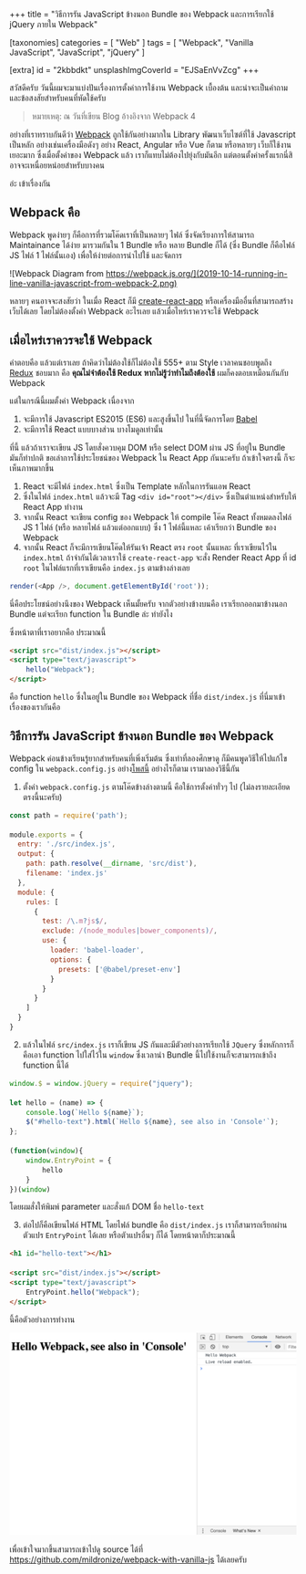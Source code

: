 +++
title = "วิธีการรัน JavaScript ข้างนอก Bundle ของ Webpack และการเรียกใช้ jQuery ภายใน Webpack"

[taxonomies]
categories = [ "Web" ]
tags = [ "Webpack", "Vanilla JavaScript", "JavaScript", "jQuery" ]

[extra]
id = "2kbbdkt"
unsplashImgCoverId = "EJSaEnVvZcg"
+++

สวัสดีครับ วันนี้ผมจะมาแบ่งปันเรื่องการตั้งค่าการใช้งาน Webpack เบื้องต้น และน่าจะเป็นคำถามและข้อสงสัยสำหรับคนที่หัดใช้ครับ

> หมายเหตุ: ณ วันที่เขียน Blog อ้างอิงจาก Webpack 4

อย่างที่เราทราบกันดีว่า [Webpack](https://webpack.js.org/) ถูกใช้กันอย่างมากใน Library พัฒนาเว็บไซต์ที่ใช้ Javascript เป็นหลัก อย่างเช่นเครื่องมือดังๆ อย่าง React, Angular หรือ Vue ก็ตาม หรือหลายๆ เว็บก็ใช้งานเยอะมาก ซึ่งเมื่อตั้งค่าของ Webpack แล้ว เราก็แทบไม่ต้องไปยุ่งกับมันอีก แต่ตอนตั้งค่าครั้งแรกนี่สิ อาจจะเหนื่อยหน่อยสำหรับบางคน

อ่ะ เข้าเรื่องกัน

## Webpack คือ

Webpack พูดง่ายๆ ก็คือการที่รวมโค๊ดเราที่เป็นหลายๆ ไฟล์ ซึ่งจัดเรียงการให้สามารถ Maintainance ได้ง่าย มารวมกันใน 1 Bundle หรือ หลาย Bundle ก็ได้ (ซึ่ง Bundle ก็คือไฟล์ JS ไฟล์ 1 ไฟล์นั้นเอง) เพื่อให้ง่ายต่อการนำไปใช้ และจัดการ

![Webpack Diagram from https://webpack.js.org/](2019-10-14-running-in-line-vanilla-javascript-from-webpack-2.png)

หลายๆ คนอาจจะสงสัยว่า ในเมื่อ React ก็มี [create-react-app](https://github.com/facebook/create-react-app) หรือเครื่องมืออื่นที่สามารถสร้างเว็บได้เลย โดยไม่ต้องตั้งค่า Webpack อะไรเลย แล้วเมื่อไหร่เราควรจะใช้ Webpack

## เมื่อไหร่เราควรจะใช้ Webpack

คำตอบคือ แล้วแต่เราเลย ถ้าคิดว่าไม่ต้องใช้ก็ไม่ต้องใช้ 555+ ตาม Style เวลาคนชอบพูดถึง [Redux](https://redux.js.org/) ชอบมาก คือ **คุณไม่จำต้องใช้ Redux หากไม่รู้ว่าทำไมถึงต้องใช้** ผมก็คงตอบเหมือนกันกับ Webpack

แต่ในกรณีนี้ผมตั้งค่า Webpack เนื่องจาก

1. จะมีการใช้ Javascript ES2015 (ES6) และสูงขึ้นไป ในที่นี้จัดการโดย [Babel](https://babeljs.io/)
2. จะมีการใช้ React แบบบางส่วน บางโมดูลเท่านั้น

ที่นี้ แล้วถ้าเราจะเขียน JS โดยสั่งควบคุม DOM หรือ select DOM ผ่าน JS ที่อยู่ใน Bundle มันก็ทำปกติ ขอเล่าการใช้ประโยชน์ของ Webpack ใน React App กันนะครับ ถ้าเข้าใจตรงนี้ ก็จะเห็นภาพมากขึ้น

1. React จะมีไฟล์ `index.html` ซึ่งเป็น Template หลักในการรันแอพ React
2. ซึ่งในไฟล์ `index.html` แล้วจะมี Tag `<div id="root"></div>` ซึ่งเป็นตำแหน่งสำหรับให้ React App ทำงาน
3. จากนั้น React จะเขียน config ของ Webpack ให้ compile โค๊ด React ทั้งหมดลงไฟล์ JS 1 ไฟล์ (หรือ หลายไฟล์ แล้วแต่ออกแบบ) ซึ่ง 1 ไฟล์นี้แหละ เค้าเรียกว่า Bundle ของ Webpack
4. จากนั้น React ก็จะมีการเขียนโค๊ดให้รันเจ้า React ตรง `root` นั้นแหละ ที่เราเขียนไว้ใน `index.html` ถ้าจำกันได้เวลาเราใช้ `create-react-app` จะสั่ง Render React App ที่ id `root` ในไฟล์แรกที่เราเขียนคือ `index.js` ตามข้างล่างเลย

  ```javascript
  render(<App />, document.getElementById('root'));
  ```

นี่คือประโยชน์อย่างนึงของ Webpack เห็นมั้ยครับ จากตัวอย่างข้างบนคือ เราเรียกออกมาข้างนอก Bundle แต่จะเรียก function ใน  Bundle ล่ะ ทำยังไง

ซึ่งหน้าตาที่เราอยากคือ ประมาณนี้

```html
<script src="dist/index.js"></script>
<script type="text/javascript">
    hello("Webpack");
</script>
```

คือ function `hello` ซึ่งในอยู่ใน Bundle ของ Webpack ที่ชื่อ `dist/index.js` ที่นี่มาเข้าเรื่องของเรากันคือ

## วิธีการรัน JavaScript ข้างนอก Bundle ของ Webpack

Webpack ค่อนข้างเรียนรู้ยากสำหรับคนที่เพิ่งเริ่มต้น ซึ่งเท่าที่ลองศึกษาดู ก็มีคนพูดวิธีให้ไปแก้ไข config ใน `webpack.config.js` อย่าง[โพสนี้]((https://stackoverflow.com/questions/34357489/calling-webpacked-code-from-outside-html-script-tag))
อย่างไรก็ตาม เรามาลองวิธีนี้กัน


1. ตั้งค่า `webpack.config.js` ตามโค๊ดข้างล่างตามนี้ คือใช้การตั้งค่าทั่วๆ ไป (ไม่ลงรายละเอียดตรงนี้นะครับ)

```js
const path = require('path');

module.exports = {
  entry: './src/index.js',
  output: {
    path: path.resolve(__dirname, 'src/dist'),
    filename: 'index.js'
  },
  module: {
    rules: [
      {
        test: /\.m?js$/,
        exclude: /(node_modules|bower_components)/,
        use: {
          loader: 'babel-loader',
          options: {
            presets: ['@babel/preset-env']
          }
        }
      }
    ]
  }
}
```

2. แล้วในไฟล์ `src/index.js` เราก็เขียน JS กันและมีตัวอย่างการเรียกใช้ `JQuery` ซึ่งหลักการก็คือเอา function ไปใส่ไว้ใน `window` ซึ่งเวลานำ Bundle นี้ไปใช้งานก็จะสามารถเข้าถึง function นี้ได้

```js
window.$ = window.jQuery = require("jquery");

let hello = (name) => {
    console.log(`Hello ${name}`);
    $("#hello-text").html(`Hello ${name}, see also in 'Console'`);
};

(function(window){
    window.EntryPoint = {
        hello
    }
})(window)
```

โดยผมสั่งให้พิมพ์ parameter และสั่งแก้ DOM ชื่อ `hello-text`

3. ต่อไปก็คือเขียนไฟล์ HTML โดยไฟล์ bundle คือ `dist/index.js` เราก็สามารถเรียกผ่านตัวแปร `EntryPoint` ได้เลย หรือตัวแปรอื่นๆ ก็ได้ โดยหน้าตาก็ประมาณนี้

```html
<h1 id="hello-text"></h1>

<script src="dist/index.js"></script>
<script type="text/javascript">
    EntryPoint.hello("Webpack");
</script>
```

นี้คือตัวอย่างการทำงาน

![webpack](2019-10-14-running-in-line-vanilla-javascript-from-webpack.png)


เพื่อเข้าใจมากขึ้นสามารถเข้าไปดู source ได้ที่ <https://github.com/mildronize/webpack-with-vanilla-js> ได้เลยครับ
